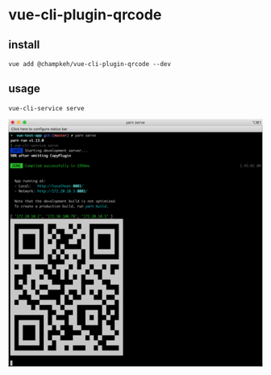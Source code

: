 # vue-cli-plugin-qrcode


## install
```shell script
vue add @champkeh/vue-cli-plugin-qrcode --dev
```

## usage
```shell script
vue-cli-service serve
```

![图示](./assets/sample.png)
